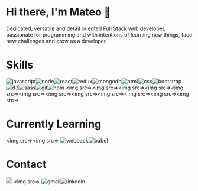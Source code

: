 # Hi there, I'm Mateo 👋

Dedicated, versatile and detail oriented Full Stack web developer, passionate for programming and with intentions of learning new things, face new challenges and grow as a developer.

# Skills
![javascript](https://user-images.githubusercontent.com/88741491/147713919-cfe4c96a-d017-4062-9c3c-45bdeff4b3c4.png)![node](https://user-images.githubusercontent.com/88741491/147713960-c79db15e-9833-4a73-be12-a9c2b4c6988e.png)![react](https://user-images.githubusercontent.com/88741491/147713971-1306ad46-c056-455b-bc75-82454833fd58.png)![redux](https://user-images.githubusercontent.com/88741491/147713977-4ad2d066-9efa-4d64-86ad-57c465f842df.png)![mongodb](https://user-images.githubusercontent.com/88741491/147713985-59869349-be47-4abd-9c07-12bc24e67127.png)![html](https://user-images.githubusercontent.com/88741491/147714132-44a9fa54-c86e-48ff-b022-801afe969e72.png)![css](https://user-images.githubusercontent.com/88741491/147714139-db9831b0-6664-4777-bb77-adceb50ee9e6.png)![bootstrap](https://user-images.githubusercontent.com/88741491/147714144-a8351ca7-974f-4870-9297-dd7ba91689c4.png)![d3](https://user-images.githubusercontent.com/88741491/147714149-049a991b-aef6-4049-b794-e5a8d957ed9e.png)![sass](https://user-images.githubusercontent.com/88741491/147714154-a654ff2f-dc0f-4843-8b49-8c96ed1057ee.png)![git](https://user-images.githubusercontent.com/88741491/147714177-8b840c86-dca3-4ce9-a86e-cc8c1764f701.png)![npm](https://user-images.githubusercontent.com/88741491/147714188-8c26cb92-8701-45fb-b02c-2ccb7f6fcb1b.png)
<a rel="" tab="_blank"><img src=></a><a rel="" tab="_blank"><img src=></a><a rel="" tab="_blank"><img src=></a><a rel="" tab="_blank"><img src=></a><a rel="" tab="_blank"><img src=></a><a rel="" tab="_blank"><img src=></a><a rel="" tab="_blank"><img src=></a><a rel="" tab="_blank"><img src=></a><a rel="" tab="_blank"><img src=></a><a rel="" tab="_blank"><img src=></a><a rel="" tab="_blank"><img src=></a><a rel="" tab="_blank"><img src=></a>

# Currently Learning
<a rel="" tab="_blank"><img src=></a><a rel="" tab="_blank"><img src=></a>
![webpack](https://user-images.githubusercontent.com/88741491/147714481-3acf201e-af5b-4cf3-aa99-2dd6c23bae6f.png)![babel](https://user-images.githubusercontent.com/88741491/147714484-9cac2680-5c9b-4a6e-bc32-92be8c7d1a70.png)

# Contact
<a rel="aguilarmateo.1604@gmail.com"><img src="https://user-images.githubusercontent.com/88741491/147714574-e0d32906-2de1-42e9-9c31-50054ee4106c.png"></a>
<a rel="" tab="_blank"><img src=></a>
![gmail]()![linkedin](https://user-images.githubusercontent.com/88741491/147714579-cb20d400-ddb6-4ef9-bc96-4cb8bf5ecb21.png)
